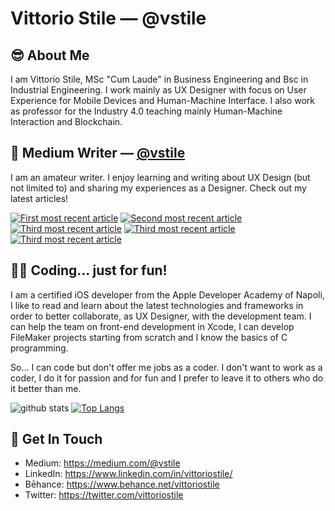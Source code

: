 # Vittorio Stile &mdash; @vstile

## 😎 About Me
I am Vittorio Stile, MSc "Cum Laude" in Business Engineering and Bsc in Industrial Engineering. I work mainly as UX Designer with focus on User Experience for Mobile Devices and Human-Machine Interface. I also work as professor for the Industry 4.0 teaching mainly Human-Machine Interaction and Blockchain.

## 📝 Medium Writer &mdash; [@vstile](https://medium.com/@vstile)
I am an amateur writer. I enjoy learning and writing about UX Design (but not limited to) and sharing my experiences as a Designer. Check out my latest articles!

<a target="_blank" href="https://github-readme-medium-recent-article.vercel.app/medium/@vstile/0"><img src="https://github-readme-medium-recent-article.vercel.app/medium/@vstile/0" alt="First most recent article"></a>
<a target="_blank" href="https://github-readme-medium-recent-article.vercel.app/medium/@vstile/1"><img src="https://github-readme-medium-recent-article.vercel.app/medium/@vstile/1" alt="Second most recent article"></a>
<a target="_blank" href="https://github-readme-medium-recent-article.vercel.app/medium/@vstile/2"><img src="https://github-readme-medium-recent-article.vercel.app/medium/@vstile/2" alt="Third most recent article"></a> 
<a target="_blank" href="https://github-readme-medium-recent-article.vercel.app/medium/@vstile/3"><img src="https://github-readme-medium-recent-article.vercel.app/medium/@vstile/3" alt="Third most recent article"></a> 
<a target="_blank" href="https://github-readme-medium-recent-article.vercel.app/medium/@vstile/4"><img src="https://github-readme-medium-recent-article.vercel.app/medium/@vstile/4" alt="Third most recent article"></a> 

## 👨‍💻 Coding... just for fun!
I am a certified iOS developer from the Apple Developer Academy of Napoli, I like to read and learn about the latest technologies and frameworks in order to better collaborate, as UX Designer, with the development team. I can help the team on front-end development in Xcode, I can develop FileMaker projects starting from scratch and I know the basics of C programming. 

So... I can code but don't offer me jobs as a coder. I don't want to work as a coder, I do it for passion and for fun and I prefer to leave it to others who do it better than me.

![github stats](https://github-readme-stats.vercel.app/api?username=vstile&show_icons=true&hide=stars)
[![Top Langs](https://github-readme-stats.vercel.app/api/top-langs/?username=vstile&layout=compact)](https://github.com/anuraghazra/github-readme-stats)

## 📮 Get In Touch
- Medium: https://medium.com/@vstile
- LinkedIn: https://www.linkedin.com/in/vittoriostile/
- Bēhance: https://www.behance.net/vittoriostile
- Twitter: https://twitter.com/vittoriostile

<!--
**vstile/vstile** is a ✨ _special_ ✨ repository because its `README.md` (this file) appears on your GitHub profile.

Here are some ideas to get you started:

- 🔭 I’m currently working on ...
- 🌱 I’m currently learning ...
- 👯 I’m looking to collaborate on ...
- 🤔 I’m looking for help with ...
- 💬 Ask me about ...
- 📫 How to reach me: ...
- 😄 Pronouns: ...
- ⚡ Fun fact: ...
-->
